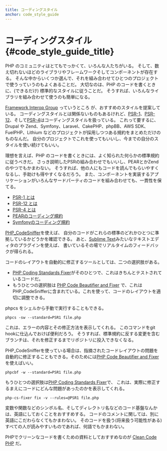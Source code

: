 ```yaml
---
title: コーディングスタイル
anchor: code_style_guide
---
```


# コーディングスタイル  {#code_style_guide_title}

PHP のコミュニティはとてもでっかくて、いろんな人たちがいる。
そして、数え切れないほどのライブラリやフレームワークそしてコンポーネントが存在する。
そんな中からいくつか選んで、それを組み合わせてひとつのプロジェクトで使うっていうのもよくあることだ。
大切なのは、PHP のコードを書くときに、(できるだけ) 標準的なスタイルに従うことだ。
そうすれば、いろんなライブラリを組み合わせて使うのも簡単になる。

[Framework Interop Group][fig] っていうところ
が、おすすめのスタイルを提案している。
コーディングスタイルとは関係ないものもあるけれど、[PSR-1][psr1]、[PSR-12][psr12]、そして[PSR-4][psr4]はコーディングスタイルを扱っている。
これって要するに、
Drupal や Zend、Symfony、Laravel、CakePHP、phpBB、AWS SDK、FuelPHP、Lithium
などのプロジェクトが採用しつつある規約をまとめただけのものなんだ。
自分のプロジェクトでこれを使ってもいいし、今までの自分のスタイルを使い続けてもいい。

理想を言えば、PHP のコードを書くときには、よく知られた何らかの標準規約に従うべきだ。
さっき説明したPSRの組み合わせでもいいし、PEARとかZendのやつでもかまわない。
そうすれば、他の人にもコードを読んでもらいやすくなるし、手助けも得やすくなるだろう。
また、コンポーネントを実装するアプリケーションがいろんなサードパーティのコードを組み合わせても、一貫性を保てる。

* [PSR-1 とは][psr1]
* [PSR-12 とは][psr12]
* [PSR-4 とは][psr4]
* [PEARのコーディング規約][pear-cs]
* [Symfonyのコーディング規約][symfony-cs]

[PHP_CodeSniffer][phpcs]を使えば、
自分のコードがこれらの標準のどれかひとつに準拠しているかどうかを確認できる。
あと、[Sublime Text][st-cs]みたいなテキストエディタのプラグインを使えば、
書いているその場でリアルタイムのフィードバックが得られる。

コードのレイアウトを自動的に修正するツールとしては、二つの選択肢がある。

- [PHP Coding Standards Fixer][phpcsfixer]がそのひとつで、これはきちんとテストされているコードだ。
- もうひとつの選択肢は [PHP Code Beautifier and Fixer][phpcbf] で、これはPHP_CodeSnifferに含まれている。これを使って、コードのレイアウトを適切に調整できる。

phpcs をシェルから手動で実行することもできる。

    phpcs -sw --standard=PSR1 file.php

これは、エラーの内容とその修正方法を表示してくれる。
このコマンドをgit hookに仕込んでおけば便利だろう。
そうすれば、標準規約に反する変更を含むブランチは、それを修正するまでリポジトリに投入できなくなる。

PHP_CodeSnifferを使っている場合は、指摘されたコードレイアウトの問題を自動的に修正することもできる。そのためには[PHP Code Beautifier and Fixer][phpcbf]を使えばいい。

    phpcbf -w --standard=PSR1 file.php

もうひとつの選択肢は[PHP Coding Standards Fixer][phpcsfixer]で、
これは、実際に修正するまえにコードにどんな問題があったのかを表示してくれる。

    php-cs-fixer fix -v --rules=@PSR1 file.php

変数や関数などのシンボル名、そしてディレクトリ名などのコード基盤なんかは、英語にしておくことをおすすめする。
コードのコメントに関しては、別に英語にこだわらなくてもかまわない。
そのコードを扱う(将来扱う可能性がある)すべての人が読みやすいものであれば、何語でもかまわない。

PHPでクリーンなコードを書くための資料としておすすめなのが [Clean Code PHP][cleancode] だ。

[fig]: https://www.php-fig.org/
[psr1]: https://www.php-fig.org/psr/psr-1/
[psr12]: https://www.php-fig.org/psr/psr-12/
[psr4]: https://www.php-fig.org/psr/psr-4/
[pear-cs]: https://pear.php.net/manual/en/standards.php
[symfony-cs]: https://symfony.com/doc/current/contributing/code/standards.html
[phpcs]: https://pear.php.net/package/PHP_CodeSniffer/
[phpcbf]: https://github.com/squizlabs/PHP_CodeSniffer/wiki/Fixing-Errors-Automatically
[st-cs]: https://github.com/benmatselby/sublime-phpcs
[phpcsfixer]: https://cs.sensiolabs.org/
[cleancode]: https://github.com/jupeter/clean-code-php
